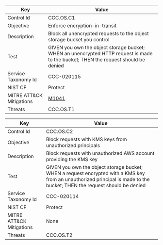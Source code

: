 | Key      | Value    |
|----------|----------|
| Control Id   | CCC.OS.C1   |
| Objective | Enforce encryption-in-transit |
| Description   | Block all unencrypted requests to the object storage bucket you control |
| Test | GIVEN you own the object storage bucket; WHEN an unencrypted HTTP request is made to the bucket; THEN the request should be denied |
| Service Taxonomy Id  | CCC-020115 |
| NIST CF  | Protect  |
| MITRE ATT&CK Mitigations | [M1041](https://attack.mitre.org/mitigations/M1041) |
| Threats | CCC.OS.T1 |

| Key      | Value    |
|----------|----------|
| Control Id   | CCC.OS.C2   |
| Objective | Block requests with KMS keys from unauthorized principals |
| Description   | Block requests with unauthorized AWS account providing the KMS key |
| Test | GIVEN you own the object storage bucket; WHEN a request encrypted with a KMS key from an unauthorized principal is made to the bucket; THEN the request should be denied |
| Service Taxonomy Id  | CCC-020114 |
| NIST CF  | Protect  |
| MITRE ATT&CK Mitigations | None|
| Threats | CCC.OS.T2 |
